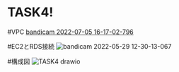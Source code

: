 # TASK4!

#VPC
[bandicam 2022-07-05 16-17-02-796](https://user-images.githubusercontent.com/105532255/177272940-da2fffd3-9f3a-412d-8a03-e067eebe622b.jpg)

#EC2とRDS接続
![bandicam 2022-05-29 12-30-13-067](https://user-images.githubusercontent.com/105532255/177272951-1ded1750-5634-492d-af73-5d40919c0c63.jpg)

#構成図
![TASK4 drawio](https://user-images.githubusercontent.com/105532255/177272969-e023a850-a1eb-424b-9883-d5692a9d7b55.png)
